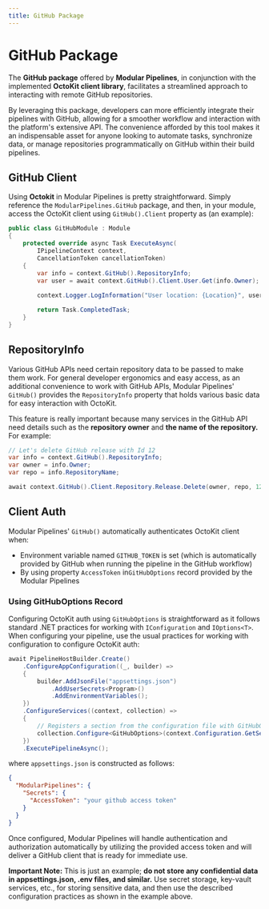 ```yaml
---
title: GitHub Package
---
```


# GitHub Package

The **GitHub package** offered by **Modular Pipelines**, in conjunction with the implemented **OctoKit client library**, facilitates a streamlined approach to interacting with remote GitHub repositories.

By leveraging this package, developers can more efficiently integrate their pipelines with GitHub, allowing for a smoother workflow and interaction with the platform's extensive API. The convenience afforded by this tool makes it an indispensable asset for anyone looking to automate tasks, synchronize data, or manage repositories programmatically on GitHub within their build pipelines.

## GitHub Client

Using **Octokit** in Modular Pipelines is pretty straightforward. Simply reference the `ModularPipelines.GitHub` package, and then, in your module, access the OctoKit client using `GitHub().Client` property as (an example):

```cs
public class GitHubModule : Module
{
    protected override async Task ExecuteAsync(
        IPipelineContext context, 
        CancellationToken cancellationToken)
    {
        var info = context.GitHub().RepositoryInfo;
        var user = await context.GitHub().Client.User.Get(info.Owner);
        
        context.Logger.LogInformation("User location: {Location}", user.Location);

        return Task.CompletedTask;
    }
}
```

## RepositoryInfo

Various GitHub APIs need certain repository data to be passed to make them work. For general developer ergonomics and easy access, as an additional convenience to work with GitHub APIs, Modular Pipelines' `GitHub()` provides the `RepositoryInfo` property that holds various basic data for easy interaction with OctoKit.

This feature is really important because many services in the GitHub API need details such as the **repository owner** and **the name of the repository.** For example:

```cs
// Let's delete GitHub release with Id 12
var info = context.GitHub().RepositoryInfo;
var owner = info.Owner;
var repo = info.RepositoryName;

await context.GitHub().Client.Repository.Release.Delete(owner, repo, 12);
```

## Client Auth

Modular Pipelines' `GitHub()` automatically authenticates OctoKit client when:

*   Environment variable named `GITHUB_TOKEN` is set (which is automatically provided by GitHub when running the pipeline in the GitHub workflow)
*   By using property `AccessToken` in`GitHubOptions` record provided by the Modular Pipelines

### Using GitHubOptions Record

Configuring OctoKit auth using `GitHubOptions` is straightforward as it follows standard .NET practices for working with `IConfiguration` and `IOptions<T>`. When configuring your pipeline, use the usual practices for working with configuration to configure OctoKit auth:

```cs
await PipelineHostBuilder.Create()
    .ConfigureAppConfiguration((_, builder) =>
    {
        builder.AddJsonFile("appsettings.json")
            .AddUserSecrets<Program>()
            .AddEnvironmentVariables();
    })
    .ConfigureServices((context, collection) =>
    {
        // Registers a section from the configuration file with GitHubOptions
        collection.Configure<GitHubOptions>(context.Configuration.GetSection("ModularPipelines:Secrets:GitHub"));
    })    
    .ExecutePipelineAsync();
```

where `appsettings.json` is constructed as follows:

```json
{
  "ModularPipelines": {
    "Secrets": {
      "AccessToken": "your github access token"
    }
  }
}
```

Once configured, Modular Pipelines will handle authentication and authorization automatically by utilizing the provided access token and will deliver a GitHub client that is ready for immediate use.

**Important Note:** This is just an example; **do not store any confidential data in appsettings.json, .env files, and similar.** Use secret storage, key-vault services, etc., for storing sensitive data, and then use the described configuration practices as shown in the example above.